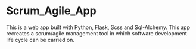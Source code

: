 # Scrum_Agile_App
This is a web app built with Python, Flask, Scss and Sql-Alchemy. This app recreates a scrum/agile management tool in which software development life cycle can be carried on.
